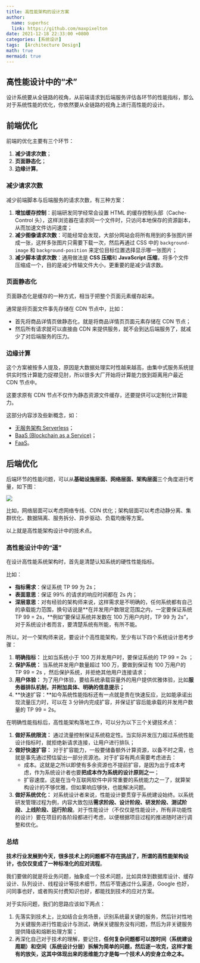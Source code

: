 ```yaml
---
title: 高性能架构的设计方案
author:
  name: superhsc
  link: https://github.com/maxpixelton
date: 2021-12-18 22:33:00 +0800
categories: [系统设计]
tags:  [Architecture Design]
math: true
mermaid: true
---
```


## 高性能设计中的“术”

设计系统要从全链路的视角，从前端请求到后端服务评估各环节的性能指标，那么对于系统性能的优化，你依然要从全链路的视角上进行高性能的设计。

## 前端优化

前端的优化主要有三个环节：

1. **减少请求次数**；
2. **页面静态化**；
3. **边缘计算**。

### 减少请求次数

减少前端脚本与后端服务的请求次数，有三种方案：

1. **增加缓存控制**：前端研发同学经常会设置 HTML 的缓存控制头部（Cache-Control 头），这样浏览器在请求同一个文件时，只访问本地保存的资源副本，从而加速文件访问速度；
2. **减少图像请求次数**：可能经常会发现，大部分网站会将所有用到的多张图片拼成一张，这样多张图片只需要下载一次，然后再通过 CSS 中的 `background-image` 和 `background-position` 来定位目标位置选择显示哪一张图片；
3. **减少脚本请求次数**：通用做法是 **CSS 压缩**和 **JavaScript 压缩**，将多个文件压缩成一个，目的是减少传输文件大小，更重要的是减少请求数。

### 页面静态化

页面静态化是缓存的一种方式，相当于把整个页面元素缓存起来。

通常是将页面文件事先存储在 CDN 节点中，比如：

- 首先将商品详情页做静态化，就是将商品详情页页面元素存储在 CDN 节点；
- 然后所有请求就可以直接由 CDN 来提供服务，就不会到达后端服务了，就减少了对后端服务的压力。

### 边缘计算

这个方案被按多人提及，原因是大数据处理实时性越来越高，由集中式服务系统提供实时性计算能力捉襟见肘，所以很多大厂开始将计算能力放到距离用户最近 CDN 节点中。

这要求原有 CDN 节点不仅作为静态资源文件缓存，还要提供可以定制化计算能力。

这部分内容涉及些新概念，如：

- [无服务架构 Serverless](https://baijiahao.baidu.com/s?id=1664839364079778355&wfr=spider&for=pc)；
- [BaaS (Blockchain as a Service)](https://baike.baidu.com/item/BaaS/271609?fr=aladdin)；
- [FaaS](https://blog.csdn.net/CharlesYooSky/article/details/103021510)。

## 后端优化

后端环节的性能问题，可以从**基础设施层面、网络层面、架构层面**三个角度进行考量，如下图：

![](https://maxpixelton.github.io/images/assert/architecute/1801.png)

比如，网络层面可以考虑网络专线、CDN 优化；架构层面可以考虑动静分离、集群优化、数据隔离、服务拆分、异步驱动、负载均衡等方案。

以上就是高性能架构设计中的技术点。

### 高性能设计中的“道”

在设计高性能系统架构时，首先是清楚认知系统的硬性性能指标。

比如：

- **指标需求**：保证系统 TP 99 为 2s；
- **表面意思**：保证 99% 的请求的响应时间都在 2s 内；
- **深层意思**：对有经验的架构师来说，这样需求是不明确的，任何系统都有自己的承载能力范围，换句话说是**在并发用户数限定范围之内，一定要保证系统 TP 99 = 2s，**例如“要保证系统并发数在 100 万用户内时，TP 99 为 2s”，对于系统设计者而言，要清楚系统有所能，有所不能。

所以，对一个架构师来说，要设计个高性能架构，至少有以下四个系统设计思考步骤：

1. **明确指标：** 比如当系统小于 100 万并发用户时，要保证系统的 TP 99 = 2s ；
2. **保护系统：** 当系统并发用户数量超过 100 万，要做到保证有 100 万用户的 TP 99 = 2s ，然后保护系统，并拒绝其他用户连接请求；
3. **用户体验：** 为了用户体验，要给系统承载容量外的用户提供优雅体验，比如**服务器排队机制，并附加具体、明确的信息提示；**
4. **快速扩容：**如今系统性能指标还有一点就是贵在快速反应，比如能承诺出现流量压力时，可以在 3 分钟内完成扩容，并保证扩容后能承载的并发用户数量的 TP 99 = 2s。

在明确性能指标后，高性能架构落地工作，可以分为以下三个关键技术点：

1. **做好系统限流：** 通过流量控制保证系统稳定性。当实际并发压力超过系统性能设计指标时，就拒绝新请求连接，让用户进行排队；
2. **做好快速扩容：** 对于扩容能力，一般要储备额外计算资源，以备不时之需，也就是事先通过预估留出一部分资源池。对于扩容有两点需要考虑进去：
   - 成本。这就是之所以即使有多余资源也不提前扩容，是因为出于成本考虑，作为系统设计者也要**把成本作为系统的设计原则之一**；
   - 扩容速度。这是在当今互联网软件中非常重要的系统能力之一了，就算架构设计的不够优雅，但如果响应够快，也能解决问题。
3. **做好系统优化：** 对系统设计者来说，性能设计要贯穿于系统建设始终。以系统研发管理过程为例，内容大致包括**需求阶段、设计阶段、研发阶段、测试阶段、上线阶段、运行阶段**。对于性能设计（不仅仅是性能设计，所有非功能性的设计）要在项目的各阶段都进行考虑，以便根据项目过程的推进随时进行调整和优化。

### 总结

**技术行业发展到今天，很多技术上的问题都不存在挑战了，所谓的高性能架构设计，也仅仅变成了一种标准化的应对流程**。

我们要做的就是将业务问题，抽象成一个技术问题，比如具体到数据库设计、缓存设计、队列设计、线程设计等技术细节，然后不管通过什么渠道，Google 也好，问同事也好，或者购买付费知识也好，都能找到技术的应对方案。

对于实际问题，我们的思路应该如下两点：

1. 先落实到技术上，比如结合业务场景，识别系统最关键的服务，然后针对性地为关键服务进行性能设计与测试，确保关键服务没有问题，然后为非关键服务提供降级和熔断处理方案；
2. 再深化自己对于技术的理解，要记住，**任何复杂问题都可以按时间（系统建设周期）和空间（系统设计分层）拆解为简单的问题，然后逐一攻克，这样才能有的放矢，这其中体现出来的思维能力才是每一个技术人的安身立命之本。**

